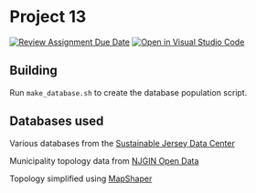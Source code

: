 # Project 13

[![Review Assignment Due Date](https://classroom.github.com/assets/deadline-readme-button-24ddc0f5d75046c5622901739e7c5dd533143b0c8e959d652212380cedb1ea36.svg)](https://classroom.github.com/a/-Nv0cKFk)
[![Open in Visual Studio Code](https://classroom.github.com/assets/open-in-vscode-c66648af7eb3fe8bc4f294546bfd86ef473780cde1dea487d3c4ff354943c9ae.svg)](https://classroom.github.com/online_ide?assignment_repo_id=10762438&assignment_repo_type=AssignmentRepo)

## Building

Run `make_database.sh` to create the database population script.

## Databases used

Various databases from the [Sustainable Jersey Data Center](https://www.sustainablejersey.com/resources/data-center/)

Municipality topology data from [NJGIN Open Data](https://njogis-newjersey.opendata.arcgis.com/datasets/newjersey::municipal-boundaries-of-nj)

Topology simplified using [MapShaper](https://mapshaper.org/)

